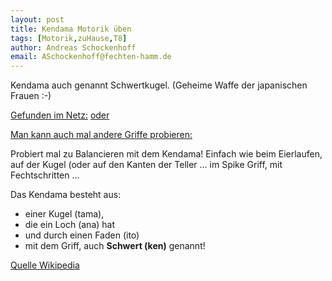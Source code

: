 ```yaml
---
layout: post
title: Kendama Motorik üben 
tags: [Motorik,zuHause,T8]
author: Andreas Schockenhoff 
email: ASchockenhoff@fechten-hamm.de
---
```

Kendama auch genannt Schwertkugel. (Geheime Waffe der japanischen Frauen :-)

[Gefunden im Netz:](https://www.youtube.com/watch?v=3mgtwewEb4I) [oder](https://www.youtube.com/watch?v=URw7HI4P_aM)

[Man kann auch mal andere Griffe probieren:](https://www.youtube.com/watch?v=4EKZIV2qDQc)

Probiert mal zu Balancieren mit dem Kendama! Einfach wie beim Eierlaufen, auf der Kugel (oder auf den Kanten der Teller ... im Spike Griff, mit Fechtschritten ... 

Das Kendama besteht aus:
* einer Kugel (tama), 
* die ein Loch (ana) hat 
* und durch einen Faden (ito) 
* mit dem Griff, auch **Schwert (ken)** genannt!

[Quelle Wikipedia](https://de.wikipedia.org/wiki/Kendama) 
